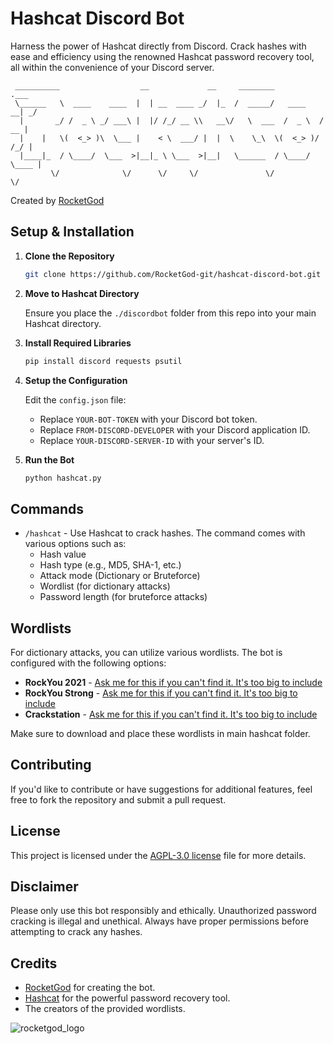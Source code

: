 # Hashcat Discord Bot

Harness the power of Hashcat directly from Discord. Crack hashes with ease and efficiency using the renowned Hashcat password recovery tool, all within the convenience of your Discord server.

```
 __________                  __             __     ________             .___ 
 \______   \  ____    ____  |  | __  ____ _/  |_  /  _____/   ____    __| _/ 
  |       _/ /  _ \ _/ ___\ |  |/ /_/ __ \\   __\/   \  ___  /  _ \  / __ |  
  |    |   \(  <_> )\  \___ |    < \  ___/ |  |  \    \_\  \(  <_> )/ /_/ |  
  |____|_  / \____/  \___  >|__|_ \ \___  >|__|   \______  / \____/ \____ |  
         \/              \/      \/     \/               \/              \/  
```

Created by [RocketGod](https://github.com/RocketGod-git)

## Setup & Installation

1. **Clone the Repository**

    ```bash
    git clone https://github.com/RocketGod-git/hashcat-discord-bot.git
    ```

2. **Move to Hashcat Directory**

    Ensure you place the `./discordbot` folder from this repo into your main Hashcat directory.

3. **Install Required Libraries**

    ```bash
    pip install discord requests psutil
    ```

4. **Setup the Configuration**

    Edit the `config.json` file:
    - Replace `YOUR-BOT-TOKEN` with your Discord bot token.
    - Replace `FROM-DISCORD-DEVELOPER` with your Discord application ID.
    - Replace `YOUR-DISCORD-SERVER-ID` with your server's ID.

5. **Run the Bot**

    ```bash
    python hashcat.py
    ```

## Commands

- `/hashcat` - Use Hashcat to crack hashes. The command comes with various options such as:
  - Hash value
  - Hash type (e.g., MD5, SHA-1, etc.)
  - Attack mode (Dictionary or Bruteforce)
  - Wordlist (for dictionary attacks)
  - Password length (for bruteforce attacks)

## Wordlists

For dictionary attacks, you can utilize various wordlists. The bot is configured with the following options:

- **RockYou 2021** - [Ask me for this if you can't find it. It's too big to include](#)
- **RockYou Strong** - [Ask me for this if you can't find it. It's too big to include](#)
- **Crackstation** - [Ask me for this if you can't find it. It's too big to include](#)

Make sure to download and place these wordlists in main hashcat folder.

## Contributing

If you'd like to contribute or have suggestions for additional features, feel free to fork the repository and submit a pull request.

## License

This project is licensed under the [AGPL-3.0 license](LICENSE) file for more details.

## Disclaimer

Please only use this bot responsibly and ethically. Unauthorized password cracking is illegal and unethical. Always have proper permissions before attempting to crack any hashes.

## Credits

- [RocketGod](https://github.com/RocketGod-git) for creating the bot.
- [Hashcat](https://hashcat.net/hashcat/) for the powerful password recovery tool.
- The creators of the provided wordlists.

![rocketgod_logo](https://github.com/RocketGod-git/shodanbot/assets/57732082/7929b554-0fba-4c2b-b22d-6772d23c4a18)
